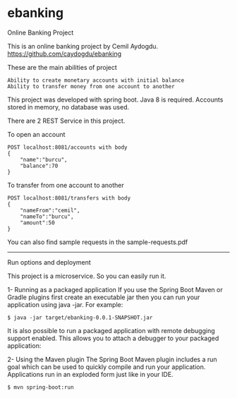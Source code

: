 # ebanking
Online Banking Project

This is an online banking project by Cemil Aydogdu.
https://github.com/caydogdu/ebanking

These are the main abilities of project

    Ability to create monetary accounts with initial balance
    Ability to transfer money from one account to another

This project was developed with spring boot. 
Java 8 is required.
Accounts stored in memory, no database was used.

There are 2 REST Service in this project.

To open an account

    POST localhost:8081/accounts with body
    {
        "name":"burcu",
        "balance":70
    }

To transfer from one account to another
    
    POST localhost:8081/transfers with body
    {
        "nameFrom":"cemil",
        "nameTo":"burcu",
        "amount":50
    }

You can also find sample requests in the sample-requests.pdf

------------------------------------------------------------------

Run options and deployment

This project is a microservice. So you can easily run it.

1- Running as a packaged application
If you use the Spring Boot Maven or Gradle plugins first create an executable jar then you can run your application using java -jar. For example:

    $ java -jar target/ebanking-0.0.1-SNAPSHOT.jar

It is also possible to run a packaged application with remote debugging support enabled. This allows you to attach a debugger to your packaged application:

2- Using the Maven plugin
The Spring Boot Maven plugin includes a run goal which can be used to quickly compile and run your application. Applications run in an exploded form just like in your IDE.

    $ mvn spring-boot:run

